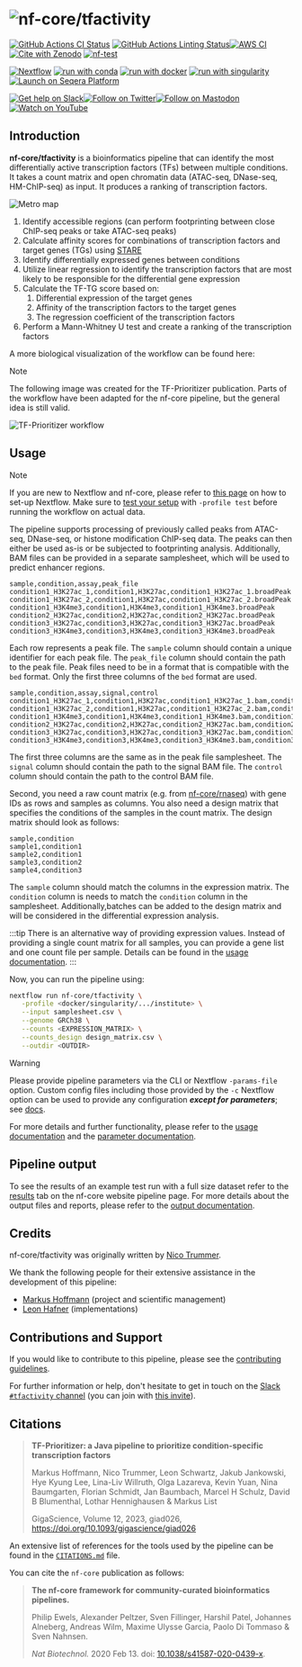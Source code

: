 <h1>
  <picture>
    <source media="(prefers-color-scheme: dark)" srcset="docs/images/nf-core-tfactivity_logo_dark.png">
    <img alt="nf-core/tfactivity" src="docs/images/nf-core-tfactivity_logo_light.png">
  </picture>
</h1>

[![GitHub Actions CI Status](https://github.com/nf-core/tfactivity/actions/workflows/ci.yml/badge.svg)](https://github.com/nf-core/tfactivity/actions/workflows/ci.yml)
[![GitHub Actions Linting Status](https://github.com/nf-core/tfactivity/actions/workflows/linting.yml/badge.svg)](https://github.com/nf-core/tfactivity/actions/workflows/linting.yml)[![AWS CI](https://img.shields.io/badge/CI%20tests-full%20size-FF9900?labelColor=000000&logo=Amazon%20AWS)](https://nf-co.re/tfactivity/results)[![Cite with Zenodo](http://img.shields.io/badge/DOI-10.5281/zenodo.XXXXXXX-1073c8?labelColor=000000)](https://doi.org/10.5281/zenodo.XXXXXXX)
[![nf-test](https://img.shields.io/badge/unit_tests-nf--test-337ab7.svg)](https://www.nf-test.com)

[![Nextflow](https://img.shields.io/badge/nextflow%20DSL2-%E2%89%A524.04.2-23aa62.svg)](https://www.nextflow.io/)
[![run with conda](http://img.shields.io/badge/run%20with-conda-3EB049?labelColor=000000&logo=anaconda)](https://docs.conda.io/en/latest/)
[![run with docker](https://img.shields.io/badge/run%20with-docker-0db7ed?labelColor=000000&logo=docker)](https://www.docker.com/)
[![run with singularity](https://img.shields.io/badge/run%20with-singularity-1d355c.svg?labelColor=000000)](https://sylabs.io/docs/)
[![Launch on Seqera Platform](https://img.shields.io/badge/Launch%20%F0%9F%9A%80-Seqera%20Platform-%234256e7)](https://cloud.seqera.io/launch?pipeline=https://github.com/nf-core/tfactivity)

[![Get help on Slack](http://img.shields.io/badge/slack-nf--core%20%23tfactivity-4A154B?labelColor=000000&logo=slack)](https://nfcore.slack.com/channels/tfactivity)[![Follow on Twitter](http://img.shields.io/badge/twitter-%40nf__core-1DA1F2?labelColor=000000&logo=twitter)](https://twitter.com/nf_core)[![Follow on Mastodon](https://img.shields.io/badge/mastodon-nf__core-6364ff?labelColor=FFFFFF&logo=mastodon)](https://mstdn.science/@nf_core)[![Watch on YouTube](http://img.shields.io/badge/youtube-nf--core-FF0000?labelColor=000000&logo=youtube)](https://www.youtube.com/c/nf-core)

## Introduction

**nf-core/tfactivity** is a bioinformatics pipeline that can identify the most differentially active transcription factors (TFs) between multiple conditions. It takes a count matrix and open chromatin data (ATAC-seq, DNase-seq, HM-ChIP-seq) as input. It produces a ranking of transcription factors.

![Metro map](docs/images/metromap.png)

1. Identify accessible regions (can perform footprinting between close ChIP-seq peaks or take ATAC-seq peaks)
2. Calculate affinity scores for combinations of transcription factors and target genes (TGs) using [STARE](https://doi.org/10.1093/bioinformatics/btad062)
3. Identify differentially expressed genes between conditions
4. Utilize linear regression to identify the transcription factors that are most likely to be responsible for the differential gene expression
5. Calculate the TF-TG score based on:
   1. Differential expression of the target genes
   2. Affinity of the transcription factors to the target genes
   3. The regression coefficient of the transcription factors
6. Perform a Mann-Whitney U test and create a ranking of the transcription factors

A more biological visualization of the workflow can be found here:

> [!NOTE]
> The following image was created for the TF-Prioritizer publication. Parts of the workflow have been adapted for the nf-core pipeline, but the general idea is still valid.

![TF-Prioritizer workflow](docs/images/tfprio.jpeg)

## Usage

> [!NOTE]
> If you are new to Nextflow and nf-core, please refer to [this page](https://nf-co.re/docs/usage/installation) on how to set-up Nextflow. Make sure to [test your setup](https://nf-co.re/docs/usage/introduction#how-to-run-a-pipeline) with `-profile test` before running the workflow on actual data.

The pipeline supports processing of previously called peaks from ATAC-seq, DNase-seq, or histone modification ChIP-seq data. The peaks can then either be used as-is or be subjected to footprinting analysis. Additionally, BAM files can be provided in a separate samplesheet, which will be used to predict enhancer regions.

```csv title="samplesheet.csv"
sample,condition,assay,peak_file
condition1_H3K27ac_1,condition1,H3K27ac,condition1_H3K27ac_1.broadPeak
condition1_H3K27ac_2,condition1,H3K27ac,condition1_H3K27ac_2.broadPeak
condition1_H3K4me3,condition1,H3K4me3,condition1_H3K4me3.broadPeak
condition2_H3K27ac,condition2,H3K27ac,condition2_H3K27ac.broadPeak
condition3_H3K27ac,condition3,H3K27ac,condition3_H3K27ac.broadPeak
condition3_H3K4me3,condition3,H3K4me3,condition3_H3K4me3.broadPeak
```

Each row represents a peak file. The `sample` column should contain a unique identifier for each peak file. The `peak_file` column should contain the path to the peak file. Peak files need to be in a format that is compatible with the `bed` format. Only the first three columns of the `bed` format are used.

```csv title="samplesheet_bam.csv"
sample,condition,assay,signal,control
condition1_H3K27ac_1,condition1,H3K27ac,condition1_H3K27ac_1.bam,condition1_control.bam
condition1_H3K27ac_2,condition1,H3K27ac,condition1_H3K27ac_2.bam,condition1_control.bam
condition1_H3K4me3,condition1,H3K4me3,condition1_H3K4me3.bam,condition1_control.bam
condition2_H3K27ac,condition2,H3K27ac,condition2_H3K27ac.bam,condition2_control.bam
condition3_H3K27ac,condition3,H3K27ac,condition3_H3K27ac.bam,condition3_control.bam
condition3_H3K4me3,condition3,H3K4me3,condition3_H3K4me3.bam,condition3_control.bam
```

The first three columns are the same as in the peak file samplesheet. The `signal` column should contain the path to the signal BAM file. The `control` column should contain the path to the control BAM file.

Second, you need a raw count matrix (e.g. from [nf-core/rnaseq](https://nf-co.re/rnaseq)) with gene IDs as rows and samples as columns. You also need a design matrix that specifies the conditions of the samples in the count matrix. The design matrix should look as follows:

```csv title="design_matrix.csv"
sample,condition
sample1,condition1
sample2,condition1
sample3,condition2
sample4,condition3
```

The `sample` column should match the columns in the expression matrix. The `condition` column is needs to match the `condition` column in the samplesheet. Additionally,batches can be added to the design matrix and will be considered in the differential expression analysis.

:::tip
There is an alternative way of providing expression values. Instead of providing a single count matrix for all samples, you can provide a gene list and one count file per sample. Details can be found in the [usage documentation](https://nf-co.re/tfactivity/usage).
:::

Now, you can run the pipeline using:

```bash
nextflow run nf-core/tfactivity \
   -profile <docker/singularity/.../institute> \
   --input samplesheet.csv \
   --genome GRCh38 \
   --counts <EXPRESSION_MATRIX> \
   --counts_design design_matrix.csv \
   --outdir <OUTDIR>
```

> [!WARNING]
> Please provide pipeline parameters via the CLI or Nextflow `-params-file` option. Custom config files including those provided by the `-c` Nextflow option can be used to provide any configuration _**except for parameters**_; see [docs](https://nf-co.re/docs/usage/getting_started/configuration#custom-configuration-files).

For more details and further functionality, please refer to the [usage documentation](https://nf-co.re/tfactivity/usage) and the [parameter documentation](https://nf-co.re/tfactivity/parameters).

## Pipeline output

To see the results of an example test run with a full size dataset refer to the [results](https://nf-co.re/tfactivity/results) tab on the nf-core website pipeline page.
For more details about the output files and reports, please refer to the
[output documentation](https://nf-co.re/tfactivity/output).

## Credits

nf-core/tfactivity was originally written by [Nico Trummer](https://github.com/nictru).

We thank the following people for their extensive assistance in the development of this pipeline:

- [Markus Hoffmann](https://scholar.google.com/citations?user=_qXUS28AAAAJ) (project and scientific management)
- [Leon Hafner](https://www.linkedin.com/in/leon-hafner/) (implementations)

## Contributions and Support

If you would like to contribute to this pipeline, please see the [contributing guidelines](.github/CONTRIBUTING.md).

For further information or help, don't hesitate to get in touch on the [Slack `#tfactivity` channel](https://nfcore.slack.com/channels/tfactivity) (you can join with [this invite](https://nf-co.re/join/slack)).

## Citations

> **TF-Prioritizer: a Java pipeline to prioritize condition-specific transcription factors**
>
> Markus Hoffmann, Nico Trummer, Leon Schwartz, Jakub Jankowski, Hye Kyung Lee, Lina-Liv Willruth, Olga Lazareva, Kevin Yuan, Nina Baumgarten, Florian Schmidt, Jan Baumbach, Marcel H Schulz, David B Blumenthal, Lothar Hennighausen & Markus List
>
> GigaScience, Volume 12, 2023, giad026, https://doi.org/10.1093/gigascience/giad026

<!-- TODO nf-core: Add citation for pipeline after first release. Uncomment lines below and update Zenodo doi and badge at the top of this file. -->
<!-- If you use nf-core/tfactivity for your analysis, please cite it using the following doi: [10.5281/zenodo.XXXXXX](https://doi.org/10.5281/zenodo.XXXXXX) -->

<!-- TODO nf-core: Add bibliography of tools and data used in your pipeline -->

An extensive list of references for the tools used by the pipeline can be found in the [`CITATIONS.md`](CITATIONS.md) file.

You can cite the `nf-core` publication as follows:

> **The nf-core framework for community-curated bioinformatics pipelines.**
>
> Philip Ewels, Alexander Peltzer, Sven Fillinger, Harshil Patel, Johannes Alneberg, Andreas Wilm, Maxime Ulysse Garcia, Paolo Di Tommaso & Sven Nahnsen.
>
> _Nat Biotechnol._ 2020 Feb 13. doi: [10.1038/s41587-020-0439-x](https://dx.doi.org/10.1038/s41587-020-0439-x).
